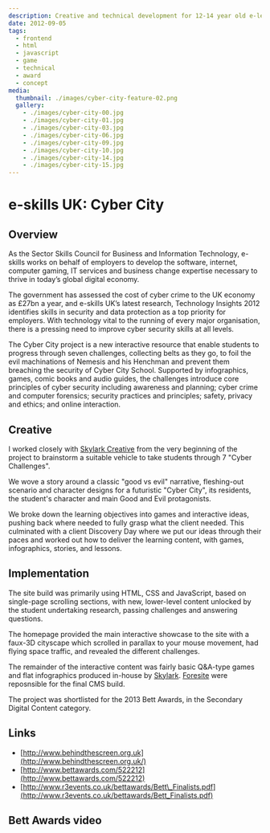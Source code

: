 ```yaml
---
description: Creative and technical development for 12-14 year old e-learning project
date: 2012-09-05
tags:
  - frontend
  - html
  - javascript
  - game
  - technical
  - award
  - concept
media:
  thumbnail: ./images/cyber-city-feature-02.png
  gallery:
    - ./images/cyber-city-00.jpg
    - ./images/cyber-city-01.jpg
    - ./images/cyber-city-03.jpg
    - ./images/cyber-city-06.jpg
    - ./images/cyber-city-09.jpg
    - ./images/cyber-city-10.jpg
    - ./images/cyber-city-14.jpg
    - ./images/cyber-city-15.jpg
---
```


# e-skills UK: Cyber City

## Overview

As the Sector Skills Council for Business and Information Technology, e-skills works on behalf of employers to develop the software, internet, computer gaming, IT services and business change expertise necessary to thrive in today’s global digital economy.

The government has assessed the cost of cyber crime to the UK economy as £27bn a year, and e-skills UK’s latest research, Technology Insights 2012 identifies skills in security and data protection as a top priority for employers. With technology vital to the running of every major organisation, there is a pressing need to improve cyber security skills at all levels.

The Cyber City project is a new interactive resource that enable students to progress through seven challenges, collecting belts as they go, to foil the evil machinations of Nemesis and his Henchman and prevent them breaching the security of Cyber City School. Supported by infographics, games, comic books and audio guides, the challenges introduce core principles of cyber security including awareness and planning; cyber crime and computer forensics; security practices and principles; safety, privacy and ethics; and online interaction.

## Creative

I worked closely with [Skylark Creative](http://www.skylarkcreative.co.uk/blog/2012/02/10/e-skills-uk/) from the very beginning of the project to brainstorm a suitable vehicle to take students through 7 "Cyber Challenges".

We wove a story around a classic "good vs evil" narrative, fleshing-out scenario and character designs for a futuristic "Cyber City", its residents, the student's character and main Good and Evil protagonists.

We broke down the learning objectives into games and interactive ideas, pushing back where needed to fully grasp what the client needed. This culminated with a client Discovery Day where we put our ideas through their paces and worked out how to deliver the learning content, with games, infographics, stories, and lessons.

## Implementation

The site build was primarily using HTML, CSS and JavaScript, based on single-page scrolling sections, with new, lower-level  content unlocked by the student undertaking research, passing challenges and answering questions.

The homepage provided the main interactive showcase to the site with a faux-3D cityscape which scrolled in parallax to your mouse movement, had flying space traffic, and revealed the different challenges.

The remainder of the interactive content was fairly basic Q&A-type games and flat infographics produced in-house by [Skylark](http://www.skylarkcreative.co.uk/). [Foresite](http://www.fsite.com/home) were reposnsible for the final CMS build.

The project was shortlisted for the 2013 Bett Awards, in the Secondary Digital Content category.

## Links

- [http://www.behindthescreen.org.uk](http://www.behindthescreen.org.uk/)
- [http://www.bettawards.com/522212](http://www.bettawards.com/522212)
- [http://www.r3events.co.uk/bettawards/Bett\_Finalists.pdf](http://www.r3events.co.uk/bettawards/Bett_Finalists.pdf)

## Bett Awards video
